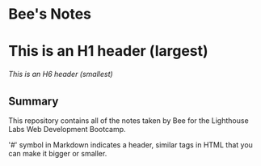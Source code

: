 # Bee's Notes
# This is an H1 header (largest)
###### This is an H6 header (smallest)

## Summary
This repository contains all of the notes taken by Bee for the Lighthouse Labs Web Development Bootcamp.

'#' symbol in Markdown indicates a header, similar tags in HTML that you can make it bigger or smaller.